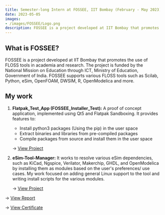 ```yaml
---
title: Semester-long Intern at FOSSEE, IIT Bombay (February - May 2023)
date: 2023-05-05
images: 
- /images/FOSSEE/Logo.png
description: FOSSEE is a project developed at IIT Bombay that promotes the use of FLOSS tools in academia and research. 
---
```


## What is FOSSEE?

FOSSEE is a project developed at IIT Bombay that promotes the use of FLOSS tools in academia and research. The project is funded by the National Mission on Education through ICT, Ministry of Education, Government of India. FOSSEE supports various FLOSS tools such as Scilab, Python, eSim, OpenFOAM, DWSIM, R, OpenModelica and more.

## My work

1. **Flatpak_Test_App (FOSSEE_Installer_Test):** A proof of concept application, implemented using Qt5 and Flatpak Sandboxing. It provides features to: 
    - Install python3 packages (Using the pip) in the user space
    - Extract binaries and libraries from pre-compiled packages
    - Compile packages from source and install them in the user space
    
	→ [View Project](https://github.com/suchinton/eSim/tree/installers)

2. **eSim-Tool-Manager:** It works to resolve various eSim dependencies, such as KiCad, Ngspice, Verilator, Makerchip, GHDL, and OpenModelica by installing them as modules based on the user's preferences/ use cases. My work focused on adding general Linux support to the tool and writing install scripts for the various modules.

	→ [View Project](https://github.com/suchinton/eSim-tool-manager)

→ [View Report](https://static.fossee.in/fossee/reports-2023/semester_long_internship_2023/eSim/eSim_Suchinton_Chakravarty.pdf)

→ [View Certificate](https://drive.google.com/file/d/1Nb3sutuKD56xjkFBqVIsRDkTbCwxZwL_/view?usp=sharing)
